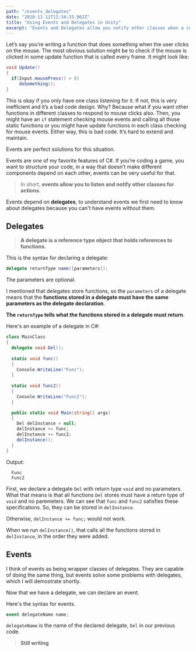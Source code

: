 ```yaml
---
path: "/events_delegates"
date: "2018-11-11T11:34:33.962Z"
title: "Using Events and Delegates in Unity"
excerpt: "Events and Delegates allow you notify other classes when a certain action happens. This writing will try to explain what events and delegates are and how to use them."
---
```


Let’s say you’re writing a function that does something when the user clicks on the mouse. The most obvious solution might be to check if the mouse is clicked in some update function that is called every frame. It might look like:

```csharp
void Update()
{
  if(Input.mousePress() > 0)
     doSomething();
}
```

This is okay if you only have one class listening for it. If not, this is very inefficient and it’s a bad code design. Why? Because what if you want other functions in different classes to respond to mouse clicks also. Then, you might have an `if` statement checking mouse events and calling all those static functions or you might have update functions in each class checking for mouse events. Either way, this is bad code. It’s hard to extend and maintain.

Events are perfect solutions for this situation.

Events are one of my favorite features of C#. If you’re coding a game, you want to structure your code, in a way that doesn’t make different components depend on each other, events can be very useful for that. 

>In short, **events allow you to listen and notify other classes for actions.** 

Events depend on **delegates**, to understand events we first need to know about delegates because you can't have events without them.

## Delegates

>**A delegate is a reference type object that holds references to functions.**

This is the syntax for declaring a delegate: 

```csharp
delegate returnType name([parameters]);
```

The parameters are optional.

I mentioned that delegates store functions, so the `parameters` of a delegate means that the **functions stored in a delegate must have the same parameters as the delegate declaration**.

**The `returnType` tells what the functions stored in a delegate must return**.

Here's an example of a delegate in C#:
```csharp
class MainClass
{
  delegate void Del();
  
  static void func()
  {
    Console.WriteLine("Func");
  }
  
  static void func2()
  {
    Console.WriteLine("Func2");
  }

  public static void Main(string[] args)
  {
    Del delInstance = null;
    delInstance += func;
    delInstance += func2;
    delInstance();
  }
}
```

Output:

```
  Func
  Func2
```

First, we declare a delegate `Del` with return type `void` and no parameters. What that means is that all functions `Del` stores must have a return type of `void` and no paremeters. We can see that `func` and `func2` satisfies these specifications. So, they can be stored in `delInstance`.

Otherwise, `delInstance += func;` would not work.

When we run `delInstance()`, that calls all the functions stored in `delInstance`, in the order they were added.

## Events

I think of events as being wrapper classes of delegates. They are capable of doing the same thing, but events solve some problems with delegates, which I will demostrate shortly.

Now that we have a delegate, we can declare an event.

Here's the syntax for events.

```csharp
event delegateName name;
```

`delegateName` is the name of the declared delegate, `Del` in our previous code.

> **Still writing**